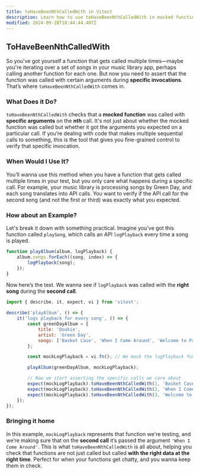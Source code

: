```yaml
---
title: toHaveBeenNthCalledWith in Vitest
description: Learn how to use toHaveBeenNthCalledWith in mocked function tests.
modified: 2024-09-28T18:44:44.407Z
---
```


## ToHaveBeenNthCalledWith

So you've got yourself a function that gets called multiple times—maybe you're iterating over a set of songs in your music library app, perhaps calling another function for each one. But now you need to assert that the function was called with certain arguments during **specific invocations**. That’s where `toHaveBeenNthCalledWith` comes in.

### What Does it Do?

`toHaveBeenNthCalledWith` checks that a **mocked function** was called with **specific arguments** on the **nth** call. It's not just about whether the mocked function was called but whether it got the arguments you expected on a particular call. If you’re dealing with code that makes multiple sequential calls to something, this is the tool that gives you fine-grained control to verify that specific invocation.

### When Would I Use It?

You’ll wanna use this method when you have a function that gets called multiple times in your test, but you only care what happens during a specific call. For example, your music library is processing songs by Green Day, and each song translates into API calls. You want to verify if the API call for the second song (and not the first or third) was exactly what you expected.

### How about an Example?

Let's break it down with something practical. Imagine you’ve got this function called `playSong`, which calls an API `logPlayback` every time a song is played.

```javascript
function playAlbum(album, logPlayback) {
	album.songs.forEach((song, index) => {
		logPlayback(song);
	});
}
```

Now here’s the test. We wanna see if `logPlayback` was called with the **right song** during the **second call**.

```javascript
import { describe, it, expect, vi } from 'vitest';

describe('playAlbum', () => {
	it('logs playback for every song', () => {
		const greenDayAlbum = {
			title: 'Dookie',
			artist: 'Green Day',
			songs: ['Basket Case', 'When I Come Around', 'Welcome to Paradise'],
		};

		const mockLogPlayback = vi.fn(); // We mock the logPlayback function

		playAlbum(greenDayAlbum, mockLogPlayback);

		// Now we start asserting the specific calls we care about
		expect(mockLogPlayback).toHaveBeenNthCalledWith(1, 'Basket Case'); // First call
		expect(mockLogPlayback).toHaveBeenNthCalledWith(2, 'When I Come Around'); // Second call
		expect(mockLogPlayback).toHaveBeenNthCalledWith(3, 'Welcome to Paradise'); // Third call
	});
});
```

### Bringing it home

In this example, `mockLogPlayback` represents that function we're testing, and we’re making sure that on the **second call** it’s passed the argument `'When I Come Around'`. This is what `toHaveBeenNthCalledWith` is all about, helping you check that functions are not just called but called **with the right data at the right time**. Perfect for when your functions get chatty, and you wanna keep them in check.

```ts
```
